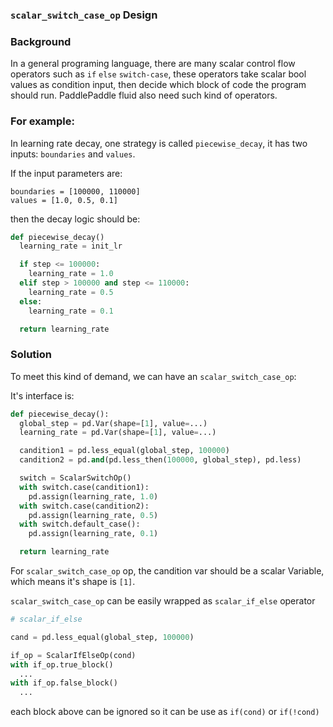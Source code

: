 ### `scalar_switch_case_op` Design

### Background
In a general programing language, there are many scalar control flow operators such as `if` `else` `switch-case`, these operators take scalar bool values as condition input, then decide which block of code the program should run. PaddlePaddle fluid also need such kind of operators.

### For example:
In learning rate decay, one strategy is called `piecewise_decay`, it has two inputs: `boundaries` and `values`.

If the input parameters are:

```
boundaries = [100000, 110000]
values = [1.0, 0.5, 0.1]
```

then the decay logic should be:

```python
def piecewise_decay()
  learning_rate = init_lr

  if step <= 100000:
    learning_rate = 1.0
  elif step > 100000 and step <= 110000:
    learning_rate = 0.5
  else:
    learning_rate = 0.1

  return learning_rate
```

### Solution
To meet this kind of demand, we can have an `scalar_switch_case_op`:

It's interface is:

```python
def piecewise_decay():
  global_step = pd.Var(shape=[1], value=...)
  learning_rate = pd.Var(shape=[1], value=...)

  candition1 = pd.less_equal(global_step, 100000)
  candition2 = pd.and(pd.less_then(100000, global_step), pd.less)

  switch = ScalarSwitchOp()
  with switch.case(candition1):
    pd.assign(learning_rate, 1.0)
  with switch.case(candition2):
    pd.assign(learning_rate, 0.5)
  with switch.default_case():
    pd.assign(learning_rate, 0.1)

  return learning_rate
``` 

For `scalar_switch_case_op` op, the candition var should be a scalar Variable, which means it's shape is `[1]`.

`scalar_switch_case_op` can be easily wrapped as `scalar_if_else` operator

```python
# scalar_if_else

cand = pd.less_equal(global_step, 100000)

if_op = ScalarIfElseOp(cond)
with if_op.true_block()
  ...
with if_op.false_block()
  ...

```
each block above can be ignored so it can be use as `if(cond)` or `if(!cond)`
